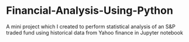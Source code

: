 # Financial-Analysis-Using-Python
A mini project which I created to perform statistical analysis of an S&P traded fund using historical data from Yahoo finance in Jupyter notebook
